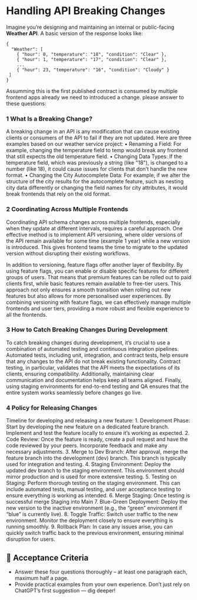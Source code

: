 

# Handling API Breaking Changes 


Imagine you’re designing and maintaining an internal or public-facing **Weather API**. A basic version of the response looks like:

```
{
  "Weather": [
    { "hour": 0, "temperature": "18", "condition": "Clear" },
    { "hour": 1, "temperature": "17", "condition": "Clear" },
    ...
    { "hour": 23, "temperature": "16", "condition": "Cloudy" }
 ]
}
```

 Assumming this is the first published contract is consumed by multiple frontend apps already we need to introduced a change. please answer to these questions:
 

### 1 What Is a Breaking Change?

A breaking change in an API is any modification that can cause existing clients or consumers of the API to fail if they are not updated. Here are three examples based on our weather service project:
	•	Renaming a Field: For example, changing the temperature field to temp would break any frontend that still expects the old temperature field.
	•	Changing Data Types: If the temperature field, which was previously a string (like "18"), is changed to a number (like 18), it could cause issues for clients that don’t handle the new format.
	•	Changing the City Autocomplete Data: For example, if we alter the structure of the city results for the autocomplete feature, such as nesting city data differently or changing the field names for city attributes, it would break frontends that rely on the old format.

### 2 Coordinating Across Multiple Frontends

Coordinating API schema changes across multiple frontends, especially when they update at different intervals, requires a careful approach. 
One effective method is to implement API versioning, where older versions of the API remain available for some time (example 1 year) while a new version is introduced. This gives frontend teams the time to migrate to the updated version without disrupting their existing workflows.

In addition to versioning, feature flags offer another layer of flexibility. By using feature flags, you can enable or disable specific features for different groups of users. That means that premium features can be rolled out to paid clients first, while basic features remain available to free-tier users. 
This approach not only ensures a smooth transition when rolling out new features but also allows for more personalised user experiences. By combining versioning with feature flags, we can effectively manage multiple frontends and user tiers, providing a more robust and flexible experience to all the frontends.

### 3 How to Catch Breaking Changes During Development

To catch breaking changes during development, it’s crucial to use a combination of automated testing and continuous integration pipelines.
Automated tests, including unit, integration, and contract tests, help ensure that any changes to the API do not break existing functionality.
Contract testing, in particular, validates that the API meets the expectations of its clients, ensuring compatibility.
Additionally, maintaining clear communication and documentation helps keep all teams aligned. 
Finally, using staging environments for end-to-end testing and QA ensures that the entire system works seamlessly before changes go live.

### 4 Policy for Releasing Changes

Timeline for developing and releasing a new feature:
	1.	Development Phase: Start by developing the new feature on a dedicated feature branch. Implement and test the feature locally to ensure it’s working as expected.
	2.	Code Review: Once the feature is ready, create a pull request and have the code reviewed by your peers. Incorporate feedback and make any necessary adjustments.
	3.	Merge to Dev Branch: After approval, merge the feature branch into the development (dev) branch. This branch is typically used for integration and testing.
	4.	Staging Environment: Deploy the updated dev branch to the staging environment. This environment should mirror production and is used for more extensive testing.
	5.	Testing on Staging: Perform thorough testing on the staging environment. This can include automated tests, manual testing, and user acceptance testing to ensure everything is working as intended.
  6.  Merge Staging: Once testing is successful merge Staging into Main
	7.	Blue-Green Deployment: Deploy the new version to the inactive environment (e.g., the “green” environment if “blue” is currently live).
	8.	Toggle Traffic: Switch user traffic to the new environment. Monitor the deployment closely to ensure everything is running smoothly.
	9.	Rollback Plan: In case any issues arise, you can quickly switch traffic back to the previous environment, ensuring minimal disruption for users.


## 🧪 Acceptance Criteria
- Answer these four questions thoroughly – at least one paragraph each, maximum half a page.
- Provide practical examples from your own experience. Don’t just rely on ChatGPT’s first suggestion — dig deeper!





